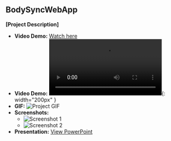 ## BodySyncWebApp

**[Project Description]**

- **Video Demo:** [Watch here](https://github.com/ba-00001/DEMOS-PROJECTS/blob/main/resources/BodySyncWebApp-FILES/BodySyncWebApp%20DEMO.mp4) 
- **Video Demo:** ![Watch here](https://github.com/ba-00001/DEMOS-PROJECTS/blob/main/resources/BodySyncWebApp-FILES/BodySyncWebApp%20DEMO.mp4){: width="200px" }
- **GIF:** ![Project GIF](#)  
- **Screenshots:** 
  - ![Screenshot 1](#)
  - ![Screenshot 2](#)
- **Presentation:** [View PowerPoint](#)
